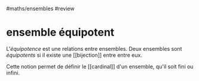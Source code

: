 #maths/ensembles #review 
# ensemble équipotent
L'_équipotence_ est une relations entre ensembles.
Deux ensembles sont _équipotents_ si il existe une [[bijection]] entre entre eux.

Cette notion permet de définir le [[cardinal]] d'un ensemble, qu'il soit fini ou infini.


